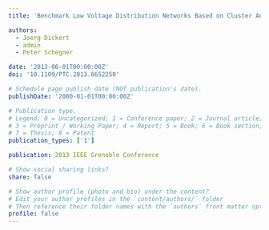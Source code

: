 ```yaml
---
title: 'Benchmark Low Voltage Distribution Networks Based on Cluster Analysis of Actual Grid Properties'

authors:
  - Joerg Dickert
  - admin
  - Peter Schegner

date: '2013-06-01T00:00:00Z'
doi: '10.1109/PTC.2013.6652250'

# Schedule page publish date (NOT publication's date).
publishDate: '2000-01-01T00:00:00Z'

# Publication type.
# Legend: 0 = Uncategorized; 1 = Conference paper; 2 = Journal article;
# 3 = Preprint / Working Paper; 4 = Report; 5 = Book; 6 = Book section;
# 7 = Thesis; 8 = Patent
publication_types: ['1']

publication: 2013 IEEE Grenoble Conference

# Show social sharing links?
share: false

# Show author profile (photo and bio) under the content?
# Edit your author profiles in the `content/authors/` folder
# Then reference their folder names with the `authors` front matter option above
profile: false
---
```

